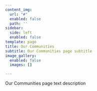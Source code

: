 ```yaml
---
content_img:
  url: "#"
  enabled: false
  path: ''
sidebar:
  side: left
  enabled: false
template: page
title: Our Communities
subtitle: Our Communities page subtitle
image_gallery:
  enabled: false
  images: []

---
```

Our Communities page text description